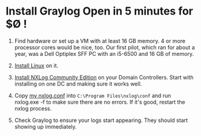 # Install Graylog Open in 5 minutes for $Ø !

1. Find hardware or set up a VM with at least 16 GB memory. 4 or more processor 
cores would be nice, too. Our first pilot, which ran for about a year,  was a Dell Optiplex SFF PC with an i5-6500 and 16 GB of memory.

2. [Install Linux](https://ubuntu.com/tutorials/install-ubuntu-server) on it.

3. [Install NXLog Community Edition](https://docs.nxlog.co/userguide/deploy/windows.html) on your Domain Controllers. Start with installing on one DC and making sure it works well.

4. Copy [my nxlog.conf](nxlog.conf) into `C:\Program Files\nxlog\conf` and run nxlog.exe -f to make sure there are no errors. If it's good, restart the nxlog process.

5. Check Graylog to ensure your logs start appearing. They should start showing up immediately.
